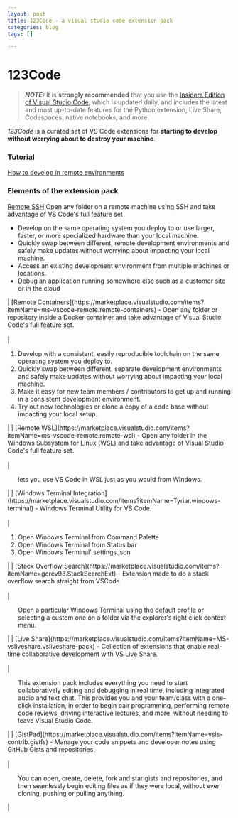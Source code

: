 ```yaml
---
layout: post
title: 123Code - a visual studio code extension pack
categories: blog
tags: []

---
```

# 123Code

> **_NOTE:_**  It is **strongly recommended** that you use the [Insiders Edition of Visual Studio Code](https://code.visualstudio.com/insiders/), which is updated daily, and includes the latest and most up-to-date features for the Python extension, Live Share, Codespaces, native notebooks, and more.

_123Code_ is a curated set of VS Code extensions for **starting to develop without worrying about to destroy your machine**.

### Tutorial
[How to develop in remote environments](https://the.cognitiveservices.ninja/blog/2021/05/30/visual-studio-code-remote-development.html)

### Elements of the extension pack
[Remote SSH](https://marketplace.visualstudio.com/items?itemName=ms-vscode-remote.remote-ssh)
Open any folder on a remote machine using SSH and take advantage of VS Code's full feature set

* Develop on the same operating system you deploy to or use larger, faster, or more specialized hardware than your local machine.
* Quickly swap between different, remote development environments and safely make updates without worrying about impacting your local machine.
* Access an existing development environment from multiple machines or locations.
* Debug an application running somewhere else such as a customer site or in the cloud



</li>| [Remote Containers](https://marketplace.visualstudio.com/items?itemName=ms-vscode-remote.remote-containers) - Open any folder or repository inside a Docker container and take advantage of Visual Studio Code's full feature set. <br /><br /> | <ol><li>Develop with a consistent, easily reproducible toolchain on the same operating system you deploy to.</li><li>Quickly swap between different, separate development environments and safely make updates without worrying about impacting your local machine.</li><li>Make it easy for new team members / contributors to get up and running in a consistent development environment.</li><li>Try out new technologies or clone a copy of a code base without impacting your local setup.</li> </ol> |
| [Remote WSL](https://marketplace.visualstudio.com/items?itemName=ms-vscode-remote.remote-wsl) - Open any folder in the Windows Subsystem for Linux (WSL) and take advantage of Visual Studio Code's full feature set. <br /><br /> | <ol>lets you use VS Code in WSL just as you would from Windows.</ol> |
| [Windows Terminal Integration](https://marketplace.visualstudio.com/items?itemName=Tyriar.windows-terminal) - Windows Terminal Utility for VS Code. <br /><br /> | <ol><li>Open Windows Terminal from Command Palette</li><li>Open Windows Terminal from Status bar</li><li>Open Windows Terminal' settings.json</li> </ol> |
| [Stack Overflow Search](https://marketplace.visualstudio.com/items?itemName=gcrev93.StackSearchExt) - Extension made to do a stack overflow search straight from VSCode <br /><br /> | <ol>Open a particular Windows Terminal using the default profile or selecting a custom one on a folder via the explorer's right click context menu.</ol> |
| [Live Share](https://marketplace.visualstudio.com/items?itemName=MS-vsliveshare.vsliveshare-pack) - Collection of extensions that enable real-time collaborative development with VS Live Share. <br /><br /> | <ol>This extension pack includes everything you need to start collaboratively editing and debugging in real time, including integrated audio and text chat. This provides you and your team/class with a one-click installation, in order to begin pair programming, performing remote code reviews, driving interactive lectures, and more, without needing to leave Visual Studio Code.</ol> |
| [GistPad](https://marketplace.visualstudio.com/items?itemName=vsls-contrib.gistfs) - Manage your code snippets and developer notes using GitHub Gists and repositories. <br /><br /> | <ol>You can open, create, delete, fork and star gists and repositories, and then seamlessly begin editing files as if they were local, without ever cloning, pushing or pulling anything.</ol>|
